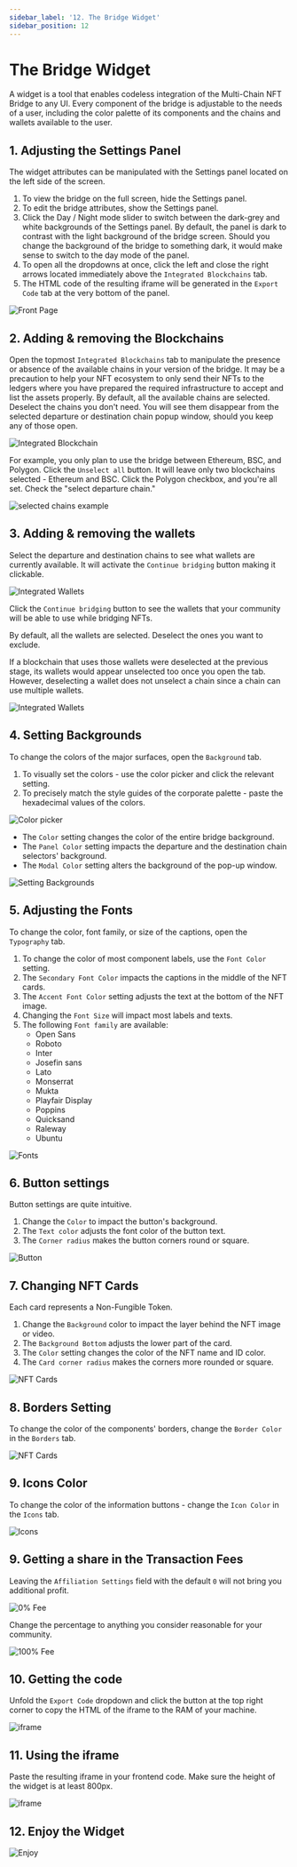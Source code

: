 ```yaml
---
sidebar_label: '12. The Bridge Widget'
sidebar_position: 12
---
```


# The Bridge Widget

A widget is a tool that enables codeless integration of the Multi-Chain NFT Bridge to any UI. Every component of the bridge is adjustable to the needs of a user, including the color palette of its components and the chains and wallets available to the user.

## 1. Adjusting the Settings Panel

The widget attributes can be manipulated with the Settings panel located on the left side of the screen.

1. To view the bridge on the full screen, hide the Settings panel.
2. To edit the bridge attributes, show the Settings panel.
3. Click the Day / Night mode slider to switch between the dark-grey and white backgrounds of the Settings panel. By default, the panel is dark to contrast with the light background of the bridge screen. Should you change the background of the bridge to something dark, it would make sense to switch to the day mode of the panel.
4. To open all the dropdowns at once, click the left and close the right arrows located immediately above the `Integrated Blockchains` tab.
5. The HTML code of the resulting iframe will be generated in the `Export Code` tab at the very bottom of the panel.

![Front Page](../static/img/../../../static/img/widget/1.png)

## 2. Adding & removing the Blockchains

Open the topmost `Integrated Blockchains` tab to manipulate the presence or absence of the available chains in your version of the bridge. It may be a precaution to help your NFT ecosystem to only send their NFTs to the ledgers where you have prepared the required infrastructure to accept and list the assets properly. By default, all the available chains are selected. Deselect the chains you don't need. You will see them disappear from the selected departure or destination chain popup window, should you keep any of those open.

![Integrated Blockchain](../static/img/../../../static/img/widget/2.png)


For example, you only plan to use the bridge between Ethereum, BSC, and Polygon. Click the `Unselect all` button. It will leave only two blockchains selected - Ethereum and BSC. Click the Polygon checkbox, and you're all set. Check the "select departure chain." 

![selected chains example](../static/img/../../../static/img/widget/3.png)

## 3. Adding & removing the wallets

Select the departure and destination chains to see what wallets are currently available. It will activate the `Continue bridging` button making it clickable.

![Integrated Wallets](../static/img/../../../static/img/widget/4.png)

Click the `Continue bridging` button to see the wallets that your community will be able to use while bridging NFTs. 

By default, all the wallets are selected. Deselect the ones you want to exclude. 

If a blockchain that uses those wallets were deselected at the previous stage, its wallets would appear unselected too once you open the tab. However, deselecting a wallet does not unselect a chain since a chain can use multiple wallets.

![Integrated Wallets](../static/img/../../../static/img/widget/5.png)

## 4. Setting Backgrounds

To change the colors of the major surfaces, open the `Background` tab.

1. To visually set the colors - use the color picker and click the relevant setting.
2. To precisely match the style guides of the corporate palette - paste the hexadecimal values of the colors.

![Color picker](../static/img/../../../static/img/widget/8.png)

- The `Color` setting changes the color of the entire bridge background.
- The `Panel Color` setting impacts the departure and the destination chain selectors' background.
- The `Modal Color` setting alters the background of the pop-up window.

![Setting Backgrounds](../static/img/../../../static/img/widget/6.png)

## 5. Adjusting the Fonts

To change the color, font family, or size of the captions, open the `Typography` tab.

1. To change the color of most component labels, use the `Font Color` setting.
2. The `Secondary Font Color` impacts the captions in the middle of the NFT cards.
3. The `Accent Font Color` setting adjusts the text at the bottom of the NFT image.
4. Changing the `Font Size` will impact most labels and texts.
5. The following `Font family` are available:
   - Open Sans
   - Roboto
   - Inter
   - Josefin sans
   - Lato
   - Monserrat
   - Mukta
   - Playfair Display
   - Poppins
   - Quicksand
   - Raleway
   - Ubuntu

![Fonts](../static/img/../../../static/img/widget/7.png)

## 6. Button settings

Button settings are quite intuitive.

1. Change the `Color` to impact the button's background.
2. The `Text color` adjusts the font color of the button text.
3. The `Corner radius` makes the button corners round or square.

![Button](../static/img/../../../static/img/widget/9.png)

## 7. Changing NFT Cards

Each card represents a Non-Fungible Token.

1. Change the `Background` color to impact the layer behind the NFT image or video.
2. The `Background Bottom` adjusts the lower part of the card.
3. The `Color` setting changes the color of the NFT name and ID color.
4. The `Card corner radius` makes the corners more rounded or square.

![NFT Cards](../static/img/../../../static/img/widget/10.png)

## 8. Borders Setting

To change the color of the components' borders, change the `Border Color` in the `Borders` tab.

![NFT Cards](../static/img/../../../static/img/widget/11.png)

## 9. Icons Color

To change the color of the information buttons - change the `Icon Color` in the `Icons` tab.

![Icons](../static/img/../../../static/img/widget/12.png)


## 9. Getting a share in the Transaction Fees

Leaving the `Affiliation Settings` field with the default `0` will not bring you additional profit.

![0% Fee](../static/img/../../../static/img/widget/13.png)

Change the percentage to anything you consider reasonable for your community.

![100% Fee](../static/img/../../../static/img/widget/14.png)

## 10. Getting the code

Unfold the `Export Code` dropdown and click the button at the top right corner to copy the HTML of the iframe to the RAM of your machine.

![iframe](../static/img/../../../static/img/widget/15.png)

## 11. Using the iframe

Paste the resulting iframe in your frontend code. Make sure the height of the widget is at least 800px.

![iframe](../static/img/../../../static/img/widget/16.png)

## 12. Enjoy the Widget

![Enjoy](../static/img/../../../static/img/widget/17.png)
